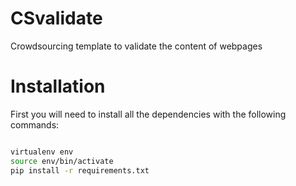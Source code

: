 # CSvalidate
Crowdsourcing template to validate the content of webpages 

# Installation

First you will need to install all the dependencies with the following commands:

```bash

virtualenv env
source env/bin/activate
pip install -r requirements.txt
```

